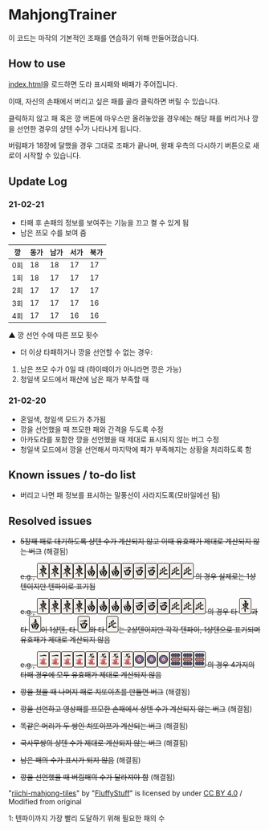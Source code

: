 # MahjongTrainer

이 코드는 마작의 기본적인 조패를 연습하기 위해 만들어졌습니다.

## How to use

[index.html](index.html)을 로드하면 도라 표시패와 배패가 주어집니다.

이때, 자신의 손패에서 버리고 싶은 패를 골라 클릭하면 버릴 수 있습니다.

클릭하지 않고 패 혹은 깡 버튼에 마우스만 올려놓았을 경우에는 해당 패를 버리거나 깡을 선언한 경우의 샹텐 수<sup>[1](#footnote1)</sup>가 나타나게 됩니다.

버림패가 18장에 달했을 경우 그대로 조패가 끝나며, 왕패 우측의 다시하기 버튼으로 새로이 시작할 수 있습니다.

## Update Log

### 21-02-21
* 타패 후 손패의 정보를 보여주는 기능을 끄고 켤 수 있게 됨
* 남은 쯔모 수를 보여 줌

|깡|동가|남가|서가|북가|
|---|---|---|---|---|
|0회|18|18|17|17|
|1회|18|17|17|17|
|2회|17|17|17|17|
|3회|17|17|17|16|
|4회|17|17|16|16|

▲ 깡 선언 수에 따른 쯔모 횟수

* 더 이상 타패하거나 깡을 선언할 수 없는 경우:
1. 남은 쯔모 수가 0일 때 (하이떼이가 아니라면 깡은 가능)
2. 청일색 모드에서 패산에 남은 패가 부족할 때

### 21-02-20
* 혼일색, 청일색 모드가 추가됨
* 깡을 선언했을 때 쯔모한 패와 간격을 두도록 수정
* 아카도라를 포함한 깡을 선언했을 때 제대로 표시되지 않는 버그 수정
* 청일색 모드에서 깡을 선언해서 마지막에 패가 부족해지는 상황을 처리하도록 함

## Known issues / to-do list

* 버리고 나면 패 정보를 표시하는 말풍선이 사라지도록(모바일에선 됨)

## Resolved issues

* ~~5장째 패로 대기하도록 샹텐 수가 계산되지 않고 이때 유효패가 제대로 계산되지 않는 버그~~ (해결됨)
  
  ~~e.g., <img src="/img/1z.png" width="24px" height="32px"><img src="/img/1z.png" width="24px" height="32px"><img src="/img/1z.png" width="24px" height="32px"><img src="/img/1z.png" width="24px" height="32px"><img src="/img/2z.png" width="24px" height="32px"><img src="/img/2z.png" width="24px" height="32px"><img src="/img/2z.png" width="24px" height="32px"><img src="/img/3z.png" width="24px" height="32px"><img src="/img/3z.png" width="24px" height="32px"><img src="/img/3z.png" width="24px" height="32px"><img src="/img/4z.png" width="24px" height="32px"><img src="/img/4z.png" width="24px" height="32px"><img src="/img/4z.png" width="24px" height="32px"> 의 경우 실제로는 1샹텐이지만 텐파이로 표기됨~~
  
  ~~e.g., <img src="/img/1z.png" width="24px" height="32px"><img src="/img/1z.png" width="24px" height="32px"><img src="/img/1z.png" width="24px" height="32px"><img src="/img/1z.png" width="24px" height="32px"><img src="/img/2z.png" width="24px" height="32px"><img src="/img/2z.png" width="24px" height="32px"><img src="/img/2z.png" width="24px" height="32px"><img src="/img/2z.png" width="24px" height="32px"><img src="/img/3z.png" width="24px" height="32px"><img src="/img/3z.png" width="24px" height="32px"><img src="/img/3z.png" width="24px" height="32px"><img src="/img/4z.png" width="24px" height="32px"><img src="/img/4z.png" width="24px" height="32px"><img src="/img/4z.png" width="24px" height="32px"> 의 경우 타 <img src="/img/1z.png" width="24px" height="32px">과 타 <img src="/img/2z.png" width="24px" height="32px">이 1샹텐, 타 <img src="/img/3z.png" width="24px" height="32px">와 타 <img src="/img/4z.png" width="24px" height="32px">는 2샹텐이지만 각각 텐파이, 1샹텐으로 표기되며 유효패가 제대로 계산되지 않음~~

  ~~e.g., <img src="/img/1m.png" width="24px" height="32px"><img src="/img/1m.png" width="24px" height="32px"><img src="/img/1m.png" width="24px" height="32px"><img src="/img/1m.png" width="24px" height="32px"><img src="/img/9m.png" width="24px" height="32px"><img src="/img/9m.png" width="24px" height="32px"><img src="/img/9m.png" width="24px" height="32px"><img src="/img/9m.png" width="24px" height="32px"><img src="/img/1p.png" width="24px" height="32px"><img src="/img/1p.png" width="24px" height="32px"><img src="/img/1p.png" width="24px" height="32px"><img src="/img/9p.png" width="24px" height="32px"><img src="/img/9p.png" width="24px" height="32px"><img src="/img/9p.png" width="24px" height="32px"> 의 경우 4가지의 타패 경우에 모두 유효패가 제대로 계산되지 않음~~

* ~~깡을 쳤을 때 나머지 패로 치또이츠를 만들면 버그~~ (해결됨)
* ~~깡을 선언하고 영상패를 쯔모한 손패에서 샹텐 수가 계산되지 않는 버그~~ (해결됨)
* ~~똑같은 머리가 두 쌍인 치또이쯔가 계산되는 버그~~ (해결됨)
* ~~국사무쌍의 샹텐 수가 제대로 계산되지 않는 버그~~ (해결됨)
* ~~남은 패의 수가 표시가 되지 않음~~ (해결됨)
* ~~깡을 선언했을 때 버림패의 수가 달라져야 함~~ (해결됨)

"[riichi-mahjong-tiles](https://github.com/FluffyStuff/riichi-mahjong-tiles)" by "[FluffyStuff](https://github.com/FluffyStuff)" is licensed by under [CC BY 4.0](https://creativecommons.org/licenses/by/4.0/) / Modified from original

<a name="footnote1">1</a>: 텐파이까지 가장 빨리 도달하기 위해 필요한 패의 수
